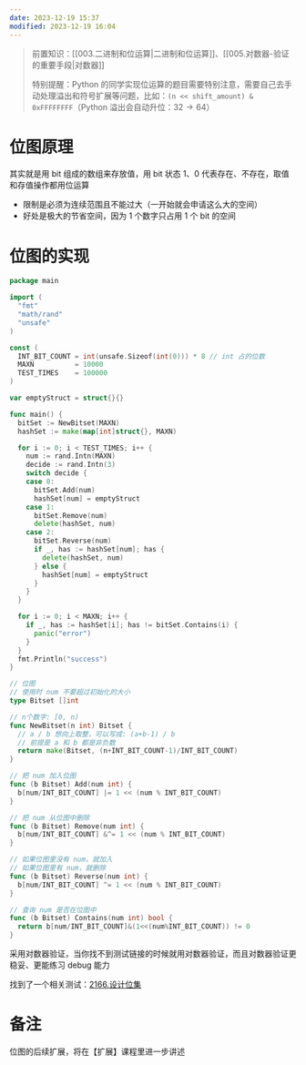 ```yaml
---
date: 2023-12-19 15:37
modified: 2023-12-19 16:04
---
```


>前置知识：[[003.二进制和位运算|二进制和位运算]]、[[005.对数器-验证的重要手段|对数器]]
>
>特别提醒：Python 的同学实现位运算的题目需要特别注意，需要自己去手动处理溢出和符号扩展等问题，比如：`(n << shift_amount) & 0xFFFFFFFF`（Python 溢出会自动升位：$32 \rightarrow 64$）

# 位图原理

其实就是用 bit 组成的数组来存放值，用 bit 状态 1、0 代表存在、不存在，取值和存值操作都用位运算

- 限制是必须为连续范围且不能过大（一开始就会申请这么大的空间）
- 好处是极大的节省空间，因为 1 个数字只占用 1 个 bit 的空间

# 位图的实现

```go
package main

import (
  "fmt"
  "math/rand"
  "unsafe"
)

const (
  INT_BIT_COUNT = int(unsafe.Sizeof(int(0))) * 8 // int 占的位数
  MAXN          = 10000
  TEST_TIMES    = 100000
)

var emptyStruct = struct{}{}

func main() {
  bitSet := NewBitset(MAXN)
  hashSet := make(map[int]struct{}, MAXN)

  for i := 0; i < TEST_TIMES; i++ {
    num := rand.Intn(MAXN)
    decide := rand.Intn(3)
    switch decide {
    case 0:
      bitSet.Add(num)
      hashSet[num] = emptyStruct
    case 1:
      bitSet.Remove(num)
      delete(hashSet, num)
    case 2:
      bitSet.Reverse(num)
      if _, has := hashSet[num]; has {
        delete(hashSet, num)
      } else {
        hashSet[num] = emptyStruct
      }
    }
  }

  for i := 0; i < MAXN; i++ {
    if _, has := hashSet[i]; has != bitSet.Contains(i) {
      panic("error")
    }
  }
  fmt.Println("success")
}

// 位图
// 使用时 num 不要超过初始化的大小
type Bitset []int

// n个数字: [0, n)
func NewBitset(n int) Bitset {
  // a / b 想向上取整，可以写成: (a+b-1) / b
  // 前提是 a 和 b 都是非负数
  return make(Bitset, (n+INT_BIT_COUNT-1)/INT_BIT_COUNT)
}

// 把 num 加入位图
func (b Bitset) Add(num int) {
  b[num/INT_BIT_COUNT] |= 1 << (num % INT_BIT_COUNT)
}

// 把 num 从位图中删除
func (b Bitset) Remove(num int) {
  b[num/INT_BIT_COUNT] &^= 1 << (num % INT_BIT_COUNT)
}

// 如果位图里没有 num，就加入
// 如果位图里有 num，就删除
func (b Bitset) Reverse(num int) {
  b[num/INT_BIT_COUNT] ^= 1 << (num % INT_BIT_COUNT)
}

// 查询 num 是否在位图中
func (b Bitset) Contains(num int) bool {
  return b[num/INT_BIT_COUNT]&(1<<(num%INT_BIT_COUNT)) != 0
}
```

采用对数器验证，当你找不到测试链接的时候就用对数器验证，而且对数器验证更稳妥、更能练习 debug 能力

找到了一个相关测试：[2166.设计位集](https://leetcode.cn/problems/design-bitset/)

# 备注

位图的后续扩展，将在【扩展】课程里进一步讲述
